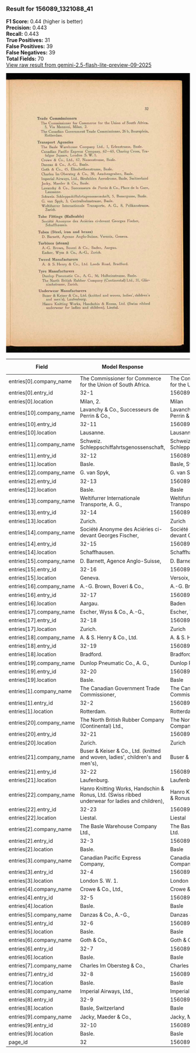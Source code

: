 ### Result for 156089_1321088_41
**F1 Score:** 0.44 (higher is better)<br>**Precision:** 0.443<br>**Recall:** 0.443<br>**True Positives:** 31<br>**False Positives:** 39<br>**False Negatives:** 39<br>**Total Fields:** 70<br>[View raw result from gemini-2.5-flash-lite-preview-09-2025](https://github.com/RISE-UNIBAS/humanities_data_benchmark/blob/main/results/2025-10-28/T0365/request_T0365_156089_1321088_41.json)

<img src="https://github.com/RISE-UNIBAS/humanities_data_benchmark/blob/main/benchmarks/company_lists/images/156089_1321088_41.jpg?raw=true" alt="156089_1321088_41" width="600px">

| Field | Model Response | Ground Truth | Fuzzy Score | Match |
|-------|----------------|--------------|-------------|-------|
| entries[0].company_name | The Commissioner for Commerce for the Union of South Africa. | The Commissioner for Commerce for the Union of South Africa | 0.992 | ✅ |
| entries[0].entry_id | 32-1 | 156089_1321088_41-1 | 0.348 | ❌ |
| entries[0].location | Milan, 2. | Milan | 0.714 | ❌ |
| entries[10].company_name | Lavanchy & Co., Successeurs de Perrin & Co., | Lavanchy & Co., Successeurs de Perrin & Co. | 0.989 | ✅ |
| entries[10].entry_id | 32-11 | 156089_1321088_41-11 | 0.400 | ❌ |
| entries[10].location | Lausanne. | Lausanne | 0.941 | ✅ |
| entries[11].company_name | Schweiz. Schleppschiffahrtsgenossenschaft, | Schweiz. Schleppschiffahrtsgenossenschaft | 0.988 | ✅ |
| entries[11].entry_id | 32-12 | 156089_1321088_41-12 | 0.400 | ❌ |
| entries[11].location | Basle. | Basle, Switzerland | 0.417 | ❌ |
| entries[12].company_name | G. van Spyk, | G. van Spyk | 0.957 | ✅ |
| entries[12].entry_id | 32-13 | 156089_1321088_41-13 | 0.400 | ❌ |
| entries[12].location | Basle. | Basle | 0.909 | ❌ |
| entries[13].company_name | Weltifurrer Internationale Transporte, A. G., | Weltifurrer Internationale Transporte, A. G. | 0.989 | ✅ |
| entries[13].entry_id | 32-14 | 156089_1321088_41-14 | 0.400 | ❌ |
| entries[13].location | Zurich. | Zurich | 0.923 | ✅ |
| entries[14].company_name | Société Anonyme des Aciéries ci-devant Georges Fischer, | Société Anonyme des Aciéries ci-devant Georges Fischer | 0.991 | ✅ |
| entries[14].entry_id | 32-15 | 156089_1321088_41-15 | 0.400 | ❌ |
| entries[14].location | Schaffhausen. | Schaffhausen | 0.960 | ✅ |
| entries[15].company_name | D. Barnett, Agence Anglo-Suisse, | D. Barnett, Agence Anglo-Suisse | 0.984 | ✅ |
| entries[15].entry_id | 32-16 | 156089_1321088_41-16 | 0.400 | ❌ |
| entries[15].location | Geneva. | Versoix, Geneva | 0.545 | ❌ |
| entries[16].company_name | A.-G. Brown, Boveri & Co., | A.-G. Brown, Boveri & Co. | 0.980 | ✅ |
| entries[16].entry_id | 32-17 | 156089_1321088_41-17 | 0.400 | ❌ |
| entries[16].location | Aargau. | Baden | 0.167 | ❌ |
| entries[17].company_name | Escher, Wyss & Co., A.-G., | Escher, Wyss & Co., A.-G. | 0.980 | ✅ |
| entries[17].entry_id | 32-18 | 156089_1321088_41-18 | 0.400 | ❌ |
| entries[17].location | Zurich. | Zurich | 0.923 | ✅ |
| entries[18].company_name | A. & S. Henry & Co., Ltd. | A. & S. Henry & Co., Ltd. | 1.000 | ✅ |
| entries[18].entry_id | 32-19 | 156089_1321088_41-19 | 0.400 | ❌ |
| entries[18].location | Bradford. | Bradford | 0.941 | ✅ |
| entries[19].company_name | Dunlop Pneumatic Co., A. G., | Dunlop Pneumatic Co., A. G. | 0.982 | ✅ |
| entries[19].entry_id | 32-20 | 156089_1321088_41-20 | 0.400 | ❌ |
| entries[19].location | Basle. | Basle | 0.909 | ❌ |
| entries[1].company_name | The Canadian Government Trade Commissioner, | The Canadian Government Trade Commissioner | 0.988 | ✅ |
| entries[1].entry_id | 32-2 | 156089_1321088_41-2 | 0.348 | ❌ |
| entries[1].location | Rotterdam. | Rotterdam | 0.947 | ✅ |
| entries[20].company_name | The North British Rubber Company (Continental) Ltd., | The North British Rubber Company (Continental) Ltd. | 0.990 | ✅ |
| entries[20].entry_id | 32-21 | 156089_1321088_41-21 | 0.400 | ❌ |
| entries[20].location | Zurich. | Zurich | 0.923 | ✅ |
| entries[21].company_name | Buser & Keiser & Co., Ltd. (knitted and woven, ladies', children's and men's), | Buser & Keiser & Co., Ltd. | 0.500 | ❌ |
| entries[21].entry_id | 32-22 | 156089_1321088_41-22 | 0.400 | ❌ |
| entries[21].location | Laufenburg. | Laufenburg | 0.952 | ✅ |
| entries[22].company_name | Hanro Knitting Works, Handschin & Ronus, Ltd. (Swiss ribbed underwear for ladies and children), | Hanro Knitting Works, Handschin & Ronus, Ltd. | 0.643 | ❌ |
| entries[22].entry_id | 32-23 | 156089_1321088_41-23 | 0.400 | ❌ |
| entries[22].location | Liestal. | Liestal | 0.933 | ✅ |
| entries[2].company_name | The Basle Warehouse Company Ltd., | The Basle Warehouse Company Ltd. | 0.985 | ✅ |
| entries[2].entry_id | 32-3 | 156089_1321088_41-3 | 0.348 | ❌ |
| entries[2].location | Basle. | Basle | 0.909 | ❌ |
| entries[3].company_name | Canadian Pacific Express Company, | Canadian Pacific Express Company | 0.985 | ✅ |
| entries[3].entry_id | 32-4 | 156089_1321088_41-4 | 0.348 | ❌ |
| entries[3].location | London S. W. 1. | London S. W. 1. | 1.000 | ✅ |
| entries[4].company_name | Crowe & Co., Ltd., | Crowe & Co., Ltd. | 0.971 | ✅ |
| entries[4].entry_id | 32-5 | 156089_1321088_41-5 | 0.348 | ❌ |
| entries[4].location | Basle. | Basle | 0.909 | ❌ |
| entries[5].company_name | Danzas & Co., A.-G., | Danzas & Co., A.-G. | 0.974 | ✅ |
| entries[5].entry_id | 32-6 | 156089_1321088_41-6 | 0.348 | ❌ |
| entries[5].location | Basle. | Basle | 0.909 | ❌ |
| entries[6].company_name | Goth & Co., | Goth & Co. | 0.952 | ✅ |
| entries[6].entry_id | 32-7 | 156089_1321088_41-7 | 0.348 | ❌ |
| entries[6].location | Basle. | Basle | 0.909 | ❌ |
| entries[7].company_name | Charles Im Obersteg & Co., | Charles Im Obersteg & Co. | 0.980 | ✅ |
| entries[7].entry_id | 32-8 | 156089_1321088_41-8 | 0.348 | ❌ |
| entries[7].location | Basle. | Basle | 0.909 | ❌ |
| entries[8].company_name | Imperial Airways, Ltd., | Imperial Airways, Ltd. | 0.978 | ✅ |
| entries[8].entry_id | 32-9 | 156089_1321088_41-9 | 0.348 | ❌ |
| entries[8].location | Basle, Switzerland | Basle | 0.435 | ❌ |
| entries[9].company_name | Jacky, Maeder & Co., | Jacky, Maeder & Co. | 0.974 | ✅ |
| entries[9].entry_id | 32-10 | 156089_1321088_41-10 | 0.400 | ❌ |
| entries[9].location | Basle. | Basle | 0.909 | ❌ |
| page_id | 32 | 156089_1321088_41 | 0.211 | ❌ |
